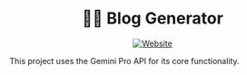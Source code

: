 <h1 align=center>
    📝🤖 Blog Generator
</h1>

<p align=center>
    <a href="https://piyushchugeja-blog-generator.streamlit.app/">
        <img alt="Website" src="https://img.shields.io/website?down_color=red&down_message=offline&label=website&style=for-the-badge&up_color=green&up_message=online&url=https%3A%2F%2Fpiyushchugeja-blog-generator.streamlit.app%2F">
    </a>
</p>


This project uses the Gemini Pro API for its core functionality. 
